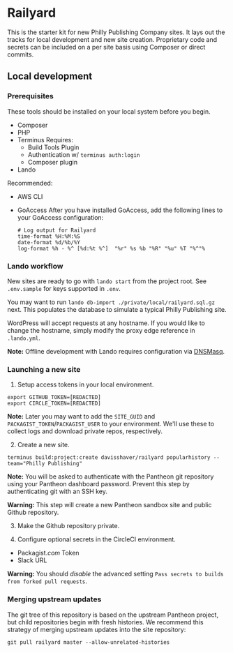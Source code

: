 # Railyard
This is the starter kit for new Philly Publishing Company sites. It lays out the tracks for local development and new site creation. Proprietary code and secrets can be included on a per site basis using Composer or direct commits.

## Local development

### Prerequisites
These tools should be installed on your local system before you begin.

- Composer
- PHP
- Terminus
   Requires:
   - Build Tools Plugin
   - Authentication w/ `terminus auth:login`
   - Composer plugin
- Lando

Recommended:

- AWS CLI
- GoAccess
  After you have installed GoAccess, add the following lines to your GoAccess configuration:

  ```
  # Log output for Railyard
  time-format %H:%M:%S
  date-format %d/%b/%Y
  log-format %h - %^ [%d:%t %^]  "%r" %s %b "%R" "%u" %T "%^"%
  ```

### Lando workflow

New sites are ready to go with `lando start` from the project root. See `.env.sample` for keys supported in `.env`.

You may want to run `lando db-import ./private/local/railyard.sql.gz` next. This populates the database to simulate a typical Philly Publishing site.

WordPress will accept requests at any hostname. If you would like to change the hostname, simply modify the proxy edge reference in `.lando.yml`.

**Note:** Offline development with Lando requires configuration via [DNSMasq](https://docs.devwithlando.io/tutorials/offline-dev.html).

### Launching a new site

  1. Setup access tokens in your local environment.

  ```
  export GITHUB_TOKEN=[REDACTED]
  export CIRCLE_TOKEN=[REDACTED]
  ```

  **Note:** Later you may want to add the `SITE_GUID` and `PACKAGIST_TOKEN`/`PACKAGIST_USER` to your environment. We'll use these to collect logs and download private repos, respectively.

  2. Create a new site.
  
  ```
  terminus build:project:create davisshaver/railyard popularhistory --team="Philly Publishing"
  ```

  **Note:** You will be asked to authenticate with the Pantheon git repository using your Pantheon dashboard password. Prevent this step by authenticating git with an SSH key.

  **Warning:** This step will create a new Pantheon sandbox site and public Github repository.
 
  3. Make the Github repository private.

  4. Configure optional secrets in the CircleCI environment.

  - Packagist._com_ Token
  - Slack URL

  **Warning:** You should *disable* the advanced setting `Pass secrets to builds from forked pull requests`.

### Merging upstream updates
The git tree of this repository is based on the upstream Pantheon project, but child repositories begin with fresh histories. We recommend this strategy of merging upstream updates into the site repository:

```
git pull railyard master --allow-unrelated-histories
```
